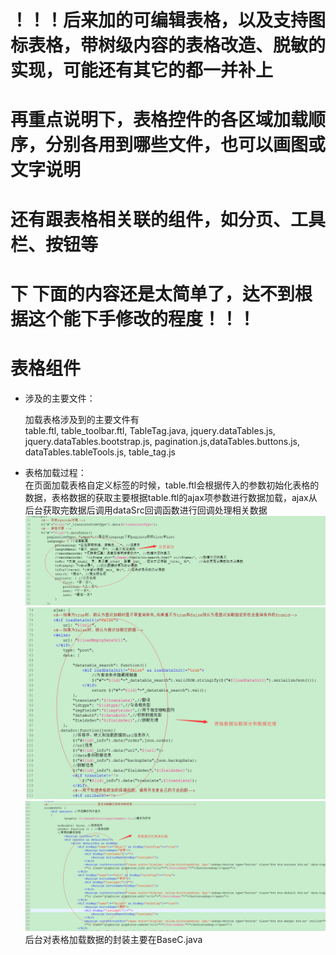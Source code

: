 # ！！！后来加的可编辑表格，以及支持图标表格，带树级内容的表格改造、脱敏的实现，可能还有其它的都一并补上

# 再重点说明下，表格控件的各区域加载顺序，分别各用到哪些文件，也可以画图或文字说明

# 还有跟表格相关联的组件，如分页、工具栏、按钮等

# 下 下面的内容还是太简单了，达不到根据这个能下手修改的程度！！！

# 表格组件

* 涉及的主要文件：

  加载表格涉及到的主要文件有  
  table.ftl,
  table\_toolbar.ftl,
  TableTag.java,
  jquery.dataTables.js,
  jquery.dataTables.bootstrap.js,
  pagination.js,dataTables.buttons.js,
  dataTables.tableTools.js,
  table\_tag.js
* 表格加载过程：  
  在页面加载表格自定义标签的时候，table.ftl会根据传入的参数初始化表格的数据，表格数据的获取主要根据table.ftl的ajax项参数进行数据加载，ajax从后台获取完数据后调用dataSrc回调函数进行回调处理相关数据  
  ![](/assets/frontDoc_table1.png)  
  ![](/assets/frontDoc_table2.png)  
  ![](/assets/frontDoc_table3.png)  
  后台对表格加载数据的封装主要在BaseC.java



